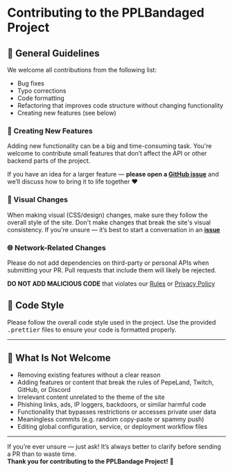 # Contributing to the PPLBandaged Project

## 📌 General Guidelines

We welcome all contributions from the following list:
* Bug fixes
* Typo corrections
* Code formatting
* Refactoring that improves code structure without changing functionality
* Creating new features (see below)

### 🧩 Creating New Features

Adding new functionality can be a big and time-consuming task. You're welcome to contribute small features that don’t affect the API or other backend parts of the project.

If you have an idea for a larger feature — **please open a [GitHub issue](https://github.com/PPLBandage/pplbandage_site/issues/new)** and we’ll discuss how to bring it to life together ❤

### 🎨 Visual Changes

When making visual (CSS/design) changes, make sure they follow the overall style of the site. Don't make changes that break the site's visual consistency.
If you're unsure — it’s best to start a conversation in an **[issue](https://github.com/PPLBandage/pplbandage_site/issues/new)**

### 🌐 Network-Related Changes

Please do not add dependencies on third-party or personal APIs when submitting your PR. Pull requests that include them will likely be rejected.

**DO NOT ADD MALICIOUS CODE** that violates our [Rules](https://pplbandage.ru/tos) or [Privacy Policy](https://pplbandage.ru/tos#PP)

## 🧾 Code Style

Please follow the overall code style used in the project. Use the provided <kbd>.prettier</kbd> files to ensure your code is formatted properly.

---

## 🚫 What Is Not Welcome

* Removing existing features without a clear reason
* Adding features or content that break the rules of PepeLand, Twitch, GitHub, or Discord
* Irrelevant content unrelated to the theme of the site
* Phishing links, ads, IP loggers, backdoors, or similar harmful code
* Functionality that bypasses restrictions or accesses private user data
* Meaningless commits (e.g. random copy-paste or spammy push)
* Editing global configuration, service, or deployment workflow files

---

If you’re ever unsure — just ask! It’s always better to clarify before sending a PR than to waste time.  
**Thank you for contributing to the PPLBandage Project!** 💖